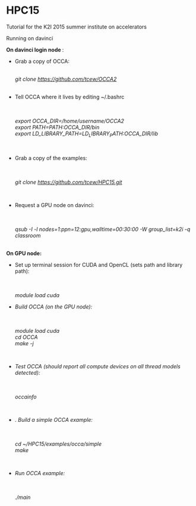 # HPC15
Tutorial for the K2I 2015 summer institute on accelerators

Running on davinci

<b> On davinci login node </b>:
 
<ul>
<li> Grab a copy of OCCA:

<br><i> git clone https://github.com/tcew/OCCA2 </i>
</li>
<br><li> Tell OCCA where it lives by editing ~/.bashrc

<br><br><i>export OCCA_DIR=/home/username/OCCA2</i>
<br><i>export PATH=$PATH:$OCCA_DIR/bin</i>
<br><i>export LD_LIBRARY_PATH=$LD_LIBRARY_PATH:$OCCA_DIR/lib</i>
</li>

<br><li> Grab a copy of the examples:

<br><br><i>git clone https://github.com/tcew/HPC15.git</i>
</li>

<br><li> Request a GPU node on davinci:

<br><br><i>qsub -I -l nodes=1:ppn=12:gpu,walltime=00:30:00 -W group_list=k2i -q classroom</i>
</ul>

<br><b>On GPU node:</b>

<ul>

<li> Set up terminal session for CUDA and OpenCL (sets path and library path): 

<br><br><i>module load cuda</it><br>

</li>

<li> Build OCCA (on the GPU node): 

<br><br><i>module load cuda</it>
<br><i>cd OCCA</i>
<br><i>make -j</i>

</li>

<br><li> Test OCCA (should report all compute devices on all thread models detected):

<br><br><i>occainfo</i>
 
 </li>

<br><li>. Build a simple OCCA example:

<br><br><i>cd ~/HPC15/examples/occa/simple</i>
<br><i>make </i>
</li>

<br><li> Run OCCA example:

<br><br><i>./main</i><br>
</li>
</ul>
